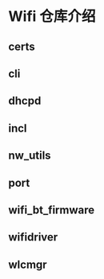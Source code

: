 # Wifi 仓库介绍

## certs

## cli

## dhcpd

## incl

## nw_utils

## port

## wifi_bt_firmware

## wifidriver

## wlcmgr
